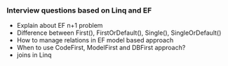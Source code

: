 ### Interview questions based on Linq and EF

- Explain about EF n+1 problem
- Difference between First(), FirstOrDefault(), Single(), SingleOrDefault()
- How to manage relations in EF model based approach
- When to use CodeFirst, ModelFirst and DBFirst approach?
- joins in Linq
